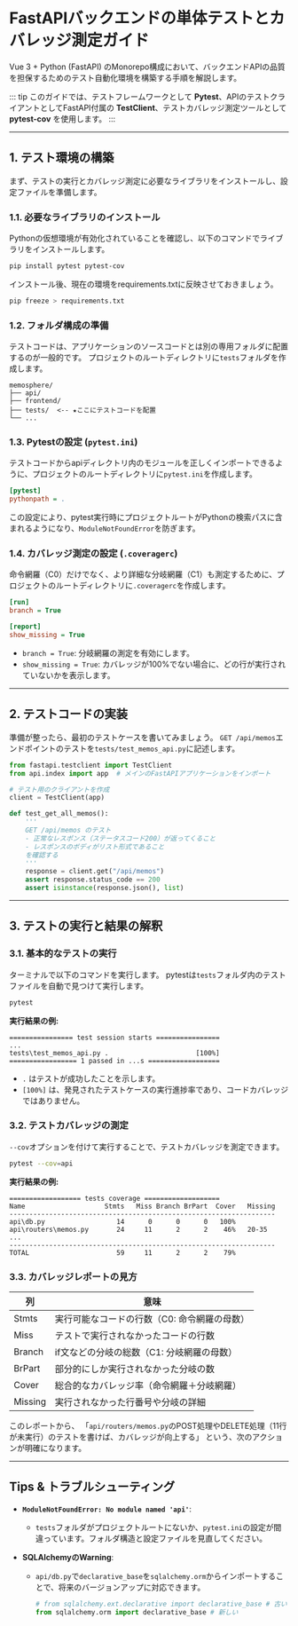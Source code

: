 # FastAPIバックエンドの単体テストとカバレッジ測定ガイド

Vue 3 + Python (FastAPI) のMonorepo構成において、バックエンドAPIの品質を担保するためのテスト自動化環境を構築する手順を解説します。

::: tip
このガイドでは、テストフレームワークとして **Pytest**、APIのテストクライアントとしてFastAPI付属の **TestClient**、テストカバレッジ測定ツールとして **pytest-cov** を使用します。
:::

---

## 1. テスト環境の構築

まず、テストの実行とカバレッジ測定に必要なライブラリをインストールし、設定ファイルを準備します。

### 1.1. 必要なライブラリのインストール

Pythonの仮想環境が有効化されていることを確認し、以下のコマンドでライブラリをインストールします。

```bash
pip install pytest pytest-cov
```

インストール後、現在の環境をrequirements.txtに反映させておきましょう。

```bash
pip freeze > requirements.txt
```

### 1.2. フォルダ構成の準備

テストコードは、アプリケーションのソースコードとは別の専用フォルダに配置するのが一般的です。
プロジェクトのルートディレクトリに`tests`フォルダを作成します。

```
memosphere/
├── api/
├── frontend/
├── tests/  <-- ★ここにテストコードを配置
└── ...
```

### 1.3. Pytestの設定 (`pytest.ini`)

テストコードからapiディレクトリ内のモジュールを正しくインポートできるように、プロジェクトのルートディレクトリに`pytest.ini`を作成します。

```ini
[pytest]
pythonpath = .
```

この設定により、pytest実行時にプロジェクトルートがPythonの検索パスに含まれるようになり、`ModuleNotFoundError`を防ぎます。

### 1.4. カバレッジ測定の設定 (`.coveragerc`)

命令網羅（C0）だけでなく、より詳細な分岐網羅（C1）も測定するために、プロジェクトのルートディレクトリに`.coveragerc`を作成します。

```ini
[run]
branch = True

[report]
show_missing = True
```

- `branch = True`: 分岐網羅の測定を有効にします。
- `show_missing = True`: カバレッジが100%でない場合に、どの行が実行されていないかを表示します。

---

## 2. テストコードの実装

準備が整ったら、最初のテストケースを書いてみましょう。
`GET /api/memos`エンドポイントのテストを`tests/test_memos_api.py`に記述します。

```python
from fastapi.testclient import TestClient
from api.index import app  # メインのFastAPIアプリケーションをインポート

# テスト用のクライアントを作成
client = TestClient(app)

def test_get_all_memos():
    '''
    GET /api/memos のテスト
    - 正常なレスポンス（ステータスコード200）が返ってくること
    - レスポンスのボディがリスト形式であること
    を確認する
    '''
    response = client.get("/api/memos")
    assert response.status_code == 200
    assert isinstance(response.json(), list)
```

---

## 3. テストの実行と結果の解釈

### 3.1. 基本的なテストの実行

ターミナルで以下のコマンドを実行します。
pytestは`tests`フォルダ内のテストファイルを自動で見つけて実行します。

```bash
pytest
```

**実行結果の例:**

```
================ test session starts ================
...
tests\test_memos_api.py .                      [100%]
================= 1 passed in ...s ==================
```

- `.` はテストが成功したことを示します。
- `[100%]` は、発見されたテストケースの実行進捗率であり、コードカバレッジではありません。

### 3.2. テストカバレッジの測定

`--cov`オプションを付けて実行することで、テストカバレッジを測定できます。

```bash
pytest --cov=api
```

**実行結果の例:**

```
================== tests coverage ===================
Name                    Stmts   Miss Branch BrPart  Cover   Missing
-------------------------------------------------------------------
api\db.py                  14      0      0      0   100%
api\routers\memos.py       24     11      2      2    46%   20-35
...
-------------------------------------------------------------------
TOTAL                      59     11      2      2    79%
```

### 3.3. カバレッジレポートの見方

| 列       | 意味 |
|----------|------|
| Stmts    | 実行可能なコードの行数（C0: 命令網羅の母数） |
| Miss     | テストで実行されなかったコードの行数 |
| Branch   | if文などの分岐の総数（C1: 分岐網羅の母数） |
| BrPart   | 部分的にしか実行されなかった分岐の数 |
| Cover    | 総合的なカバレッジ率（命令網羅＋分岐網羅） |
| Missing  | 実行されなかった行番号や分岐の詳細 |

このレポートから、
「`api/routers/memos.py`のPOST処理やDELETE処理（11行が未実行）のテストを書けば、カバレッジが向上する」
という、次のアクションが明確になります。

---

## Tips & トラブルシューティング

- **`ModuleNotFoundError: No module named 'api'`**:
  - `tests`フォルダがプロジェクトルートにないか、`pytest.ini`の設定が間違っています。フォルダ構造と設定ファイルを見直してください。

- **SQLAlchemyのWarning**:
  - `api/db.py`で`declarative_base`を`sqlalchemy.orm`からインポートすることで、将来のバージョンアップに対応できます。
    ```python
    # from sqlalchemy.ext.declarative import declarative_base # 古い
    from sqlalchemy.orm import declarative_base # 新しい
    ```